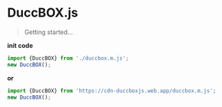# DuccBOX.js

> Getting started...

**init code**
```js
import {DuccBOX} from './duccbox.m.js';
new DuccBOX();
```
**or**
```js
import {DuccBOX} from 'https://cdn-duccboxjs.web.app/duccbox.m.js';
new DuccBOX();
```